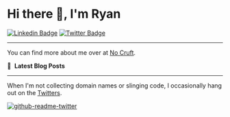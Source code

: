 # Hi there 👋, I'm Ryan

[![Linkedin Badge](https://img.shields.io/badge/-ryankanno-blue?style=flat-square&logo=Linkedin&logoColor=white&link=https://www.linkedin.com/in/ryankanno/)](https://www.linkedin.com/in/ryankanno/)
[![Twitter Badge](https://img.shields.io/badge/-@ryankanno-1ca0f1?style=flat-square&labelColor=1ca0f1&logo=twitter&logoColor=white&link=https://twitter.com/ryankanno)](https://twitter.com/ryankanno)

---

You can find more about me over at [No Cruft](https://nocruft.com).

📕 &nbsp;**Latest Blog Posts**
<!-- BLOG-POST-LIST:START -->
<!-- BLOG-POST-LIST:END -->

---

When I'm not collecting domain names or slinging code, I occasionally hang out on the [Twitters](https://twitter.com/ryankanno).

[![github-readme-twitter](https://github-readme-twitter.gazf.vercel.app/api?id=ryankanno)](https://github.com/gazf/github-readme-twitter)
